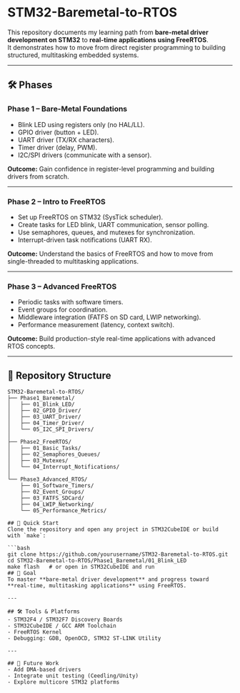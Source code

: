 # STM32-Baremetal-to-RTOS

This repository documents my learning path from **bare-metal driver development on STM32** to **real-time applications using FreeRTOS**.  
It demonstrates how to move from direct register programming to building structured, multitasking embedded systems.

---

## 🛠️ Phases

### **Phase 1 – Bare-Metal Foundations**
- Blink LED using registers only (no HAL/LL).
- GPIO driver (button + LED).
- UART driver (TX/RX characters).
- Timer driver (delay, PWM).
- I2C/SPI drivers (communicate with a sensor).  

**Outcome:** Gain confidence in register-level programming and building drivers from scratch.

---

### **Phase 2 – Intro to FreeRTOS**
- Set up FreeRTOS on STM32 (SysTick scheduler).
- Create tasks for LED blink, UART communication, sensor polling.
- Use semaphores, queues, and mutexes for synchronization.
- Interrupt-driven task notifications (UART RX).  

**Outcome:** Understand the basics of FreeRTOS and how to move from single-threaded to multitasking applications.

---

### **Phase 3 – Advanced FreeRTOS**
- Periodic tasks with software timers.
- Event groups for coordination.
- Middleware integration (FATFS on SD card, LWIP networking).
- Performance measurement (latency, context switch).  

**Outcome:** Build production-style real-time applications with advanced RTOS concepts.

---

## 📂 Repository Structure
```text
STM32-Baremetal-to-RTOS/
├── Phase1_Baremetal/
│   ├── 01_Blink_LED/
│   ├── 02_GPIO_Driver/
│   ├── 03_UART_Driver/
│   ├── 04_Timer_Driver/
│   └── 05_I2C_SPI_Drivers/
│
├── Phase2_FreeRTOS/
│   ├── 01_Basic_Tasks/
│   ├── 02_Semaphores_Queues/
│   ├── 03_Mutexes/
│   └── 04_Interrupt_Notifications/
│
└── Phase3_Advanced_RTOS/
    ├── 01_Software_Timers/
    ├── 02_Event_Groups/
    ├── 03_FATFS_SDCard/
    ├── 04_LWIP_Networking/
    └── 05_Performance_Metrics/

## 🚀 Quick Start
Clone the repository and open any project in STM32CubeIDE or build with `make`:

```bash
git clone https://github.com/yourusername/STM32-Baremetal-to-RTOS.git
cd STM32-Baremetal-to-RTOS/Phase1_Baremetal/01_Blink_LED
make flash   # or open in STM32CubeIDE and run
## 🎯 Goal
To master **bare-metal driver development** and progress toward **real-time, multitasking applications** using FreeRTOS.

---

## 🛠️ Tools & Platforms
- STM32F4 / STM32F7 Discovery Boards
- STM32CubeIDE / GCC ARM Toolchain
- FreeRTOS Kernel
- Debugging: GDB, OpenOCD, STM32 ST-LINK Utility

---

## 📌 Future Work
- Add DMA-based drivers
- Integrate unit testing (Ceedling/Unity)
- Explore multicore STM32 platforms

